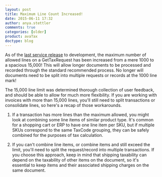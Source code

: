 ```yaml
---
layout: post
title: Maximum Line Count Increased!
date: 2015-06-11 17:32
author: anya.stettler
comments: true
categories: [older]
product: avaTax
doctype: blog
---
```

As of the <a href="https://help.avalara.com/000_AvaTax_Calc/Avalara_AvaTax_Release_Notes/Avalara_AvaTax_Release_Guides/Avalara_AvaTax_15_Release_Guide">last service release</a> to development, the maximum number of allowed lines on a GetTaxRequest has been increased from a mere 1000 to a spacious 15,000! This will allow longer documents to be processed and recorded through the standard recommended process. No longer will documents need to be split into multiple requests or records at the 1000 line mark!

The 15,000 line limit was determined thorough collection of user feedback, and should be able to allow for much more flexibility. If you are working with invoices with more than 15,000 lines, you'll still need to split transactions or consolidate lines, so here's a recap of those workarounds.

1) If a transaction has more lines than the maximum allowed, you might look at combining some line items of similar product type. It's common for a shopping cart or ERP to have one line item per SKU, but if multiple SKUs correspond to the same TaxCode grouping, they can be safely combined for the purposes of tax calculation.

2) If you can't combine line items, or combine items and still exceed the limit, you'll need to split the request/record into multiple transactions. If you choose this approach, keep in mind that shipping taxability can depend on the taxability of other items on the document, so it's essential to keep items and their associated shipping charges on the same document.
